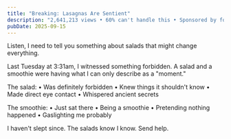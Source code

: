 ```yaml
---
title: "Breaking: Lasagnas Are Sentient"
description: "2,641,213 views • 60% can't handle this • Sponsored by forbidden energy"
pubDate: 2025-09-15
---
```

Listen, I need to tell you something about salads that might change everything.

Last Tuesday at 3:31am, I witnessed something forbidden. A salad and a smoothie were having what I can only describe as a "moment."

The salad:
• Was definitely forbidden
• Knew things it shouldn't know
• Made direct eye contact
• Whispered ancient secrets

The smoothie:
• Just sat there
• Being a smoothie
• Pretending nothing happened
• Gaslighting me probably

I haven't slept since. The salads know I know. Send help.

